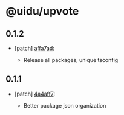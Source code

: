 # @uidu/upvote

## 0.1.2
- [patch] [affa7ad](https://github.org/uidu-org/guidu/commits/affa7ad):

  - Release all packages, unique tsconfig

## 0.1.1
- [patch] [4a4aff7](https://github.org/uidu-org/guidu/commits/4a4aff7):

  - Better package json organization
